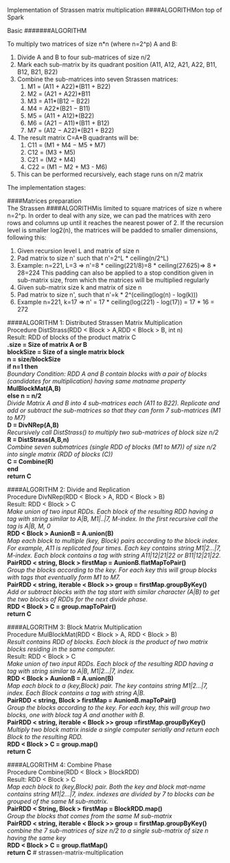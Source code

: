 Implementation of Strassen matrix multiplication ####ALGORITHMon top of Spark

Basic #######ALGORITHM

To multiply two matrices of size n*n (where n=2^p) A and B:

1. Divide A and B to four sub-matrices of size n/2
2. Mark each sub-matrix by its quadrant position (A11, A12, A21, A22, B11, B12, B21, B22)
3. Combine the sub-matrices into seven Strassen matrices:
    1. M1 = (A11 + A22)*(B11 + B22)
    2. M2 = (A21 + A22)*B11
    3. M3 = A11*(B12 − B22)
    4. M4 = A22*(B21 − B11)
    5. M5 = (A11 + A12)*(B22)
    6. M6 = (A21 − A11)*(B11 + B12)
    7. M7 = (A12 − A22)*(B21 + B22)
4. The result matrix C=A*B quadrants will be:
   1. C11 = (M1 + M4 − M5 + M7)
   2. C12 = (M3 + M5)
   3. C21 = (M2 + M4)
   4. C22 = (M1 − M2 + M3 - M6)
5. This can be performed recursively, each stage runs on n/2 matrix


The implementation stages:

####Matrices preparation  
The Strassen ####ALGORITHMis limited to square matrices of size n where n=2^p. In order to deal with any size,
we can pad the matrices with zero rows and columns up until it reaches the nearest power of 2. 
If the recursion level is smaller log2(n), the matrices will be padded to smaller dimensions, following this:
1. Given recursion level L and matrix of size n
2. Pad matrix to size n' such that n'=2^L * ceiling(n/2^L)
3. Example: n=221, L=3 => n'=8 * ceiling(221/8)=8 * ceiling(27.625)=> 8 * 28=224
This padding can also be applied to a stop condition given in sub-matrix size, from which the matrices will be multiplied regularly
1. Given sub-matrix size k and matrix of size n
2. Pad matrix to size n', such that n'=k * 2^(ceiling(log(n) - log(k))) 
3. Example n=221, k=17 => n' = 17 * ceiling(log(221) - log(17)) = 17 * 16 = 272

####ALGORITHM 1: Distributed Strassen Matrix Multiplication  
Procedure DistStrass(RDD < Block > A,RDD < Block > B, int n)  
Result: RDD of blocks of the product matrix C  
**.size = Size of matrix A or B  
blockSize = Size of a single matrix block  
n = size/blockSize   
if n=1 then**  
*Boundary Condition: RDD A and B
contain blocks with a pair of blocks
(candidates for multiplication)
having same matname property*  
**MulBlockMat(A,B)  
else n = n/2**  
*Divide Matrix A and B into 4
sub-matrices each (A11 to B22).
Replicate and add or subtract the
sub-matrices so that they can form 7
sub-matrices (M1 to M7)*  
**D = DivNRep(A,B)**  
*Recursively call DistStrass() to
multiply two sub-matrices of block
size n/2*  
**R = DistStrass(A,B,n)**  
*Combine seven submatrices (single RDD of blocks (M1 to M7)) of size n/2
into
single matrix (RDD of blocks (C))*  
**C = Combine(R)  
end  
return C**  

####ALGORITHM 2: Divide and Replication  
Procedure DivNRep(RDD < Block > A, RDD < Block > B)  
Result: RDD < Block > C  
*Make union of two input RDDs. Each block
of the resulting RDD having a tag with
string similar to A|B, M1|..|7, M-index.
In the first recursive call the tag is
A|B, M, 0*  
**RDD < Block > AunionB = A.union(B)**  
*Map each block to multiple (key, Block)
pairs according to the block index. For
example, A11 is replicated four times.
Each key contains string M1|2...|7,
M-index. Each block contains a tag with
string A11|12|21|22 or B11|12|21|22.*  
**PairRDD < string, Block > firstMap = AunionB.flatMapToPair()**  
*Group the blocks according to the key.
For each key this will group blocks with
tags that eventually form M1 to M7.*  
**PairRDD < string, iterable < Block >> group = firstMap.groupByKey()**  
*Add or subtract blocks with the tag
start with similar character (A|B) to get
the two blocks of RDDs for the next
divide phase.*  
**RDD < Block > C = group.mapToPair()  
return C**  

####ALGORITHM 3: Block Matrix Multiplication  
Procedure MulBlockMat(RDD < Block > A, RDD < Block > B)  
*Result contains RDD of blocks. Each
block is the product of two matrix
blocks residing in the same computer.*  
Result: RDD < Block > C  
*Make union of two input RDDs. Each block
of the resulting RDD having a tag with
string similar to A|B, M1|2...|7, index.*  
**RDD < Block > AunionB = A.union(B)**  
*Map each block to a (key,Block) pair.
The key contains string M1|2...|7, index.
Each Block contains a tag with string
A|B.*   
**PairRDD < string, Block > firstMap = AunionB.mapToPair()**  
*Group the blocks according to the key.
For each key, this will group two
blocks, one with block tag A and another
with B.*  
**PairRDD < string, iterable < Block >> group =firstMap.groupByKey()**  
*Multiply two block matrix inside a
single computer serially and return each
Block to the resulting RDD.*  
**RDD < Block > C = group.map()  
return C**  

####ALGORITHM 4: Combine Phase  
Procedure Combine(RDD < Block > BlockRDD)  
Result: RDD < Block > C  
*Map each block to (key,Block) pair. Both
the key and block mat-name contains
string M1|2...|7, index. indexes are divided
by 7 to blocks can be grouped of the
same M sub-matrix.*  
**PairRDD < String, Block > firstMap = BlockRDD.map()**  
*Group the blocks that comes from the
same M sub-matrix*  
**PairRDD < string, iterable < Block >> group = firstMap.groupByKey()**  
*combine the 7 sub-matrices of size n/2
to a single sub-matrix of size n having
the same key*  
**RDD < Block > C = group.flatMap()  
return C**  # strassen-matrix-multiplication
